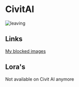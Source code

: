 # CivitAI

![leaving](banner2.jpeg)

## Links

[My blocked images](blocked)

## Lora's

Not available on Civit AI anymore

